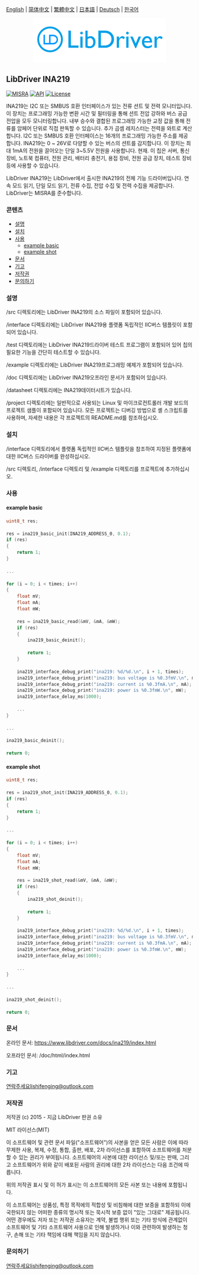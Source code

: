 [English](/README.md) | [ 简体中文](/README_zh-Hans.md) | [繁體中文](/README_zh-Hant.md) | [日本語](/README_ja.md) | [Deutsch](/README_de.md) | [한국어](/README_ko.md)

<div align=center>
<img src="/doc/image/logo.png"/>
</div>

## LibDriver INA219

[![MISRA](https://img.shields.io/badge/misra-compliant-brightgreen.svg)](/misra/README.md) [![API](https://img.shields.io/badge/api-reference-blue.svg)](https://www.libdriver.com/docs/ina219/index.html) [![License](https://img.shields.io/badge/license-MIT-brightgreen.svg)](/LICENSE)

INA219는 I2C 또는 SMBUS 호환 인터페이스가 있는 전류 션트 및 전력 모니터입니다. 이 장치는 프로그래밍 가능한 변환 시간 및 필터링을 통해 션트 전압 강하와 버스 공급 전압을 모두 모니터링합니다. 내부 승수와 결합된 프로그래밍 가능한 교정 값을 통해 전류를 암페어 단위로 직접 판독할 수 있습니다. 추가 곱셈 레지스터는 전력을 와트로 계산합니다. I2C 또는 SMBUS 호환 인터페이스는 16개의 프로그래밍 가능한 주소를 제공합니다. INA219는 0 ~ 26V로 다양할 수 있는 버스의 션트를 감지합니다. 이 장치는 최대 1mA의 전원을 끌어오는 단일 3~5.5V 전원을 사용합니다. 현재. 이 칩은 서버, 통신 장비, 노트북 컴퓨터, 전원 관리, 배터리 충전기, 용접 장비, 전원 공급 장치, 테스트 장비 등에 사용할 수 있습니다.

LibDriver INA219는 LibDriver에서 출시한 INA219의 전체 기능 드라이버입니다. 연속 모드 읽기, 단일 모드 읽기, 전류 수집, 전압 수집 및 전력 수집을 제공합니다. LibDriver는 MISRA를 준수합니다.

### 콘텐츠

  - [설명](#설명)
  - [설치](#설치)
  - [사용](#사용)
    - [example basic](#example-basic)
    - [example shot](#example-shot)
  - [문서](#문서)
  - [기고](#기고)
  - [저작권](#저작권)
  - [문의하기](#문의하기)

### 설명

/src 디렉토리에는 LibDriver INA219의 소스 파일이 포함되어 있습니다.

/interface 디렉토리에는 LibDriver INA219용 플랫폼 독립적인 IIC버스 템플릿이 포함되어 있습니다.

/test 디렉토리에는 LibDriver INA219드라이버 테스트 프로그램이 포함되어 있어 칩의 필요한 기능을 간단히 테스트할 수 있습니다.

/example 디렉토리에는 LibDriver INA219프로그래밍 예제가 포함되어 있습니다.

/doc 디렉토리에는 LibDriver INA219오프라인 문서가 포함되어 있습니다.

/datasheet 디렉토리에는 INA219데이터시트가 있습니다.

/project 디렉토리에는 일반적으로 사용되는 Linux 및 마이크로컨트롤러 개발 보드의 프로젝트 샘플이 포함되어 있습니다. 모든 프로젝트는 디버깅 방법으로 셸 스크립트를 사용하며, 자세한 내용은 각 프로젝트의 README.md를 참조하십시오.

### 설치

/interface 디렉토리에서 플랫폼 독립적인 IIC버스 템플릿을 참조하여 지정된 플랫폼에 대한 IIC버스 드라이버를 완성하십시오.

/src 디렉토리, /interface 디렉토리 및 /example 디렉토리를 프로젝트에 추가하십시오.

### 사용

#### example basic

```C
uint8_t res;

res = ina219_basic_init(INA219_ADDRESS_0, 0.1);
if (res)
{
    return 1;
}

...

for (i = 0; i < times; i++)
{
    float mV;
    float mA;
    float mW;

    res = ina219_basic_read(&mV, &mA, &mW);
    if (res)
    {
        ina219_basic_deinit();

        return 1;
    }

    ina219_interface_debug_print("ina219: %d/%d.\n", i + 1, times);
    ina219_interface_debug_print("ina219: bus voltage is %0.3fmV.\n", mV);
    ina219_interface_debug_print("ina219: current is %0.3fmA.\n", mA);
    ina219_interface_debug_print("ina219: power is %0.3fmW.\n", mW);
    ina219_interface_delay_ms(1000);
    
    ...
}

...

ina219_basic_deinit();

return 0;
```

#### example shot

```C
uint8_t res;

res = ina219_shot_init(INA219_ADDRESS_0, 0.1);
if (res)
{
    return 1;
}

...

for (i = 0; i < times; i++)
{
    float mV;
    float mA;
    float mW;

    res = ina219_shot_read(&mV, &mA, &mW);
    if (res)
    {
        ina219_shot_deinit();

        return 1;
    }

    ina219_interface_debug_print("ina219: %d/%d.\n", i + 1, times);
    ina219_interface_debug_print("ina219: bus voltage is %0.3fmV.\n", mV);
    ina219_interface_debug_print("ina219: current is %0.3fmA.\n", mA);
    ina219_interface_debug_print("ina219: power is %0.3fmW.\n", mW);
    ina219_interface_delay_ms(1000);
    
    ...
}

...

ina219_shot_deinit();

return 0;
```

### 문서

온라인 문서: https://www.libdriver.com/docs/ina219/index.html

오프라인 문서: /doc/html/index.html

### 기고

연락주세요lishifenging@outlook.com

### 저작권

저작권 (c) 2015 - 지금 LibDriver 판권 소유

MIT 라이선스(MIT)

이 소프트웨어 및 관련 문서 파일("소프트웨어")의 사본을 얻은 모든 사람은 이에 따라 무제한 사용, 복제, 수정, 통합, 출판, 배포, 2차 라이선스를 포함하여 소프트웨어를 처분할 수 있는 권리가 부여됩니다. 소프트웨어의 사본에 대한 라이선스 및/또는 판매, 그리고 소프트웨어가 위와 같이 배포된 사람의 권리에 대한 2차 라이선스는 다음 조건에 따릅니다.

위의 저작권 표시 및 이 허가 표시는 이 소프트웨어의 모든 사본 또는 내용에 포함됩니다.

이 소프트웨어는 상품성, 특정 목적에의 적합성 및 비침해에 대한 보증을 포함하되 이에 국한되지 않는 어떠한 종류의 명시적 또는 묵시적 보증 없이 "있는 그대로" 제공됩니다. 어떤 경우에도 저자 또는 저작권 소유자는 계약, 불법 행위 또는 기타 방식에 관계없이 소프트웨어 및 기타 소프트웨어 사용으로 인해 발생하거나 이와 관련하여 발생하는 청구, 손해 또는 기타 책임에 대해 책임을 지지 않습니다.

### 문의하기

연락주세요lishifenging@outlook.com